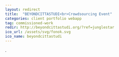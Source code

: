 ```yaml
---
layout: redirect
title:  "BEYONDCITTASTUDI<br>Crowdsourcing Event"
categories: client portfolio webapp
tag: commissioned-work
redir: http://beyondcittastudi.org/?ref=junglestar
ico_url: /assets/svg/fonok.svg
ico_name: beyondcittastudi
---
```

.
